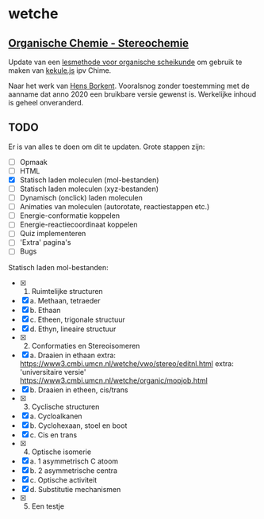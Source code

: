 # wetche

## [Organische Chemie - Stereochemie](https://kooi.github.io/wetche/stereo_kekulejs/index.html)

Update van een [lesmethode voor organische scheikunde](https://www3.cmbi.umcn.nl/wetche/vwo/stereo/) om gebruik te maken van [kekule.js](http://partridgejiang.github.io/Kekule.js/demos/index.html) ipv Chime.

Naar het werk van [Hens Borkent](mailto:borkent@cmbi.kun.nl). Vooralsnog zonder toestemming met de aanname dat anno 2020 een bruikbare versie gewenst is. Werkelijke inhoud is geheel onveranderd.

## TODO

Er is van alles te doen om dit te updaten.
Grote stappen zijn:
  - [ ] Opmaak
  - [ ] HTML
  - [x] Statisch laden moleculen (mol-bestanden)
  - [ ] Statisch laden moleculen (xyz-bestanden)
  - [ ] Dynamisch (onclick) laden moleculen
  - [ ] Animaties van moleculen (autorotate, reactiestappen etc.)
  - [ ] Energie-conformatie koppelen
  - [ ] Energie-reactiecoordinaat koppelen
  - [ ] Quiz implementeren 
  - [ ] 'Extra' pagina's
  - [ ] Bugs

Statisch laden mol-bestanden:
  - [x] 1. Ruimtelijke structuren
  - [x] a. Methaan, tetraeder
  - [x] b. Ethaan
  - [x] c. Etheen, trigonale structuur
  - [x] d. Ethyn, lineaire structuur
  - [x] 2. Conformaties en Stereoisomeren
  - [x] a. Draaien in ethaan
    extra: https://www3.cmbi.umcn.nl/wetche/vwo/stereo/editnl.html
    extra: 'universitaire versie' https://www3.cmbi.umcn.nl/wetche/organic/mopjob.html
  - [x] b. Draaien in etheen, cis/trans
  - [x] 3. Cyclische structuren
  - [x] a. Cycloalkanen
  - [x] b. Cyclohexaan, stoel en boot
  - [x] c. Cis en trans
  - [x] 4. Optische isomerie
  - [x] a. 1 asymmetrisch C atoom
  - [x] b. 2 asymmetrische centra
  - [x] c. Optische activiteit
  - [x] d. Substitutie mechanismen
  - [x] 5. Een testje
